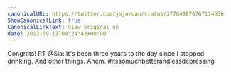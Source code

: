 ```yaml
---
canonicalURL: https://twitter.com/jmjordan/status/377648876767174656
ShowCanonicalLink: true
CanonicalLinkText: View original on
date: 2013-09-11T04:24:43+00:00
---
```

Congrats! RT @Sia: It's been three years to the day since I stopped drinking. And other things. Ahem. #itssomuchbetterandlessdepressing
